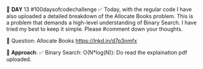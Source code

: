 📌 𝐃𝐀𝐘 13 #100daysofcodechallenge
✅ Today, with the regular code I have also uploaded a detailed breakdown of the Allocate Books problem. This is a problem that demands a high-level understanding of Binary Search. I have tried my best to keep it simple. Please #comment down your thoughts.

📌 Question: Allocate Books
https://lnkd.in/d7p3nmfx

📌 𝐀𝐩𝐩𝐫𝐨𝐚𝐜𝐡:
✅ Binary Search: O(N*log(N)): Do read the explaination pdf uploaded.
